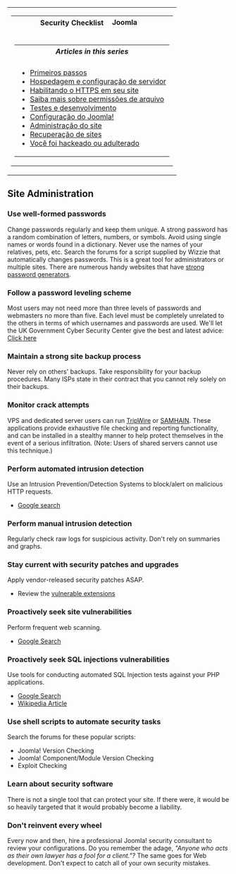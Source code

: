 <!-- Filename: Security_Checklist/Site_Administration / Display title: Lista de verificação de segurança/Administração de sites -->

<table class="navbox" data-cellspacing="0">

<tbody>
<tr class="odd">
<td><table class="nowraplinks navbox-inner" data-cellspacing="0">

<tbody>
<tr class="header">
<th colspan="2" class="navbox-title" scope="col">Security Checklist <img
src="https://docs.joomla.org/images/7/7b/Compat_icon_CMS.png"
decoding="async" data-file-width="87" data-file-height="17" width="87"
height="17" alt="Joomla CMS" /></th>
</tr>
&#10;<tr class="odd">
<td></td>
<td></td>
</tr>
<tr class="even">
<td colspan="2" class="navbox-abovebelow"></td>
</tr>
<tr class="odd">
<td></td>
<td></td>
</tr>
<tr class="even">
<td colspan="2" class="navbox-list navbox-odd"><table
class="nowraplinks navbox-subgroup" data-cellspacing="0">

<tbody>
<tr class="header">
<th colspan="2" class="navbox-title" scope="col"><em>Articles in this
series</em></th>
</tr>
&#10;<tr class="odd">
<td></td>
<td></td>
</tr>
<tr class="even">
<td colspan="2" class="navbox-list navbox-odd"><ul>
<li><a href="https://docs.joomla.org/Security_Checklist/Getting_Started"
title="Special:MyLanguage/Security Checklist/Getting Started">Primeiros
passos</a></li>
<li><a
href="https://docs.joomla.org/Security_Checklist/Hosting_and_Server_Setup"
title="Special:MyLanguage/Security Checklist/Hosting and Server Setup">Hospedagem
e configuração de servidor</a></li>
<li><a href="https://docs.joomla.org/Enabling_HTTPS_on_your_site"
title="Special:MyLanguage/Enabling HTTPS on your site">Habilitando o
HTTPS em seu site</a></li>
<li><a
href="https://docs.joomla.org/Security_Checklist/Where_can_you_learn_more_about_file_permissions%3F"
title="Special:MyLanguage/Security Checklist/Where can you learn more about file permissions?">Saiba
mais sobre permissões de arquivo</a></li>
<li><a
href="https://docs.joomla.org/Security_Checklist/Testing_and_Development"
title="Special:MyLanguage/Security Checklist/Testing and Development">Testes
e desenvolvimento</a></li>
<li><a href="https://docs.joomla.org/Security_Checklist/Joomla!_Setup"
title="Special:MyLanguage/Security Checklist/Joomla! Setup">Configuração
do Joomla!</a></li>
<li><a
href="https://docs.joomla.org/Security_Checklisthttps://docs.joomla.org/Security%20Checklist/Site%20Administration">Administração
do site</a></li>
<li><a
href="https://docs.joomla.org/Security_Checklisthttps://docs.joomla.org/Security%20Checklist/Site%20Recovery">Recuperação
de sites</a></li>
<li><a
href="https://docs.joomla.org/Security_Checklist/You_have_been_hacked_or_defaced"
title="Special:MyLanguage/Security Checklist/You have been hacked or defaced">Você
foi hackeado ou adulterado</a></li>
</ul></td>
</tr>
</tbody>
</table></td>
</tr>
</tbody>
</table></td>
</tr>
</tbody>
</table>

## Site Administration

### Use well-formed passwords

Change passwords regularly and keep them unique. A strong password has a
random combination of letters, numbers, or symbols. Avoid using single
names or words found in a dictionary. Never use the names of your
relatives, pets, etc. Search the forums for a script supplied by Wizzie
that automatically changes passwords. This is a great tool for
administrators or multiple sites. There are numerous handy websites that
have <a href="http://strongpasswordgenerator.com" class="external text"
target="_blank" rel="nofollow noreferrer noopener">strong password
generators</a>.

### Follow a password leveling scheme

Most users may not need more than three levels of passwords and
webmasters no more than five. Each level must be completely unrelated to
the others in terms of which usernames and passwords are used. We'll let
the UK Government Cyber Security Center give the best and latest advice:
<a
href="https://www.ncsc.gov.uk/blog-post/three-random-words-or-thinkrandom-0"
class="external text" target="_blank"
rel="nofollow noreferrer noopener">Click here</a>

### Maintain a strong site backup process

Never rely on others' backups. Take responsibility for your backup
procedures. Many ISPs state in their contract that you cannot rely
solely on their backups.

### Monitor crack attempts

VPS and dedicated server users can run
<a href="http://www.tripwire.com/" class="external text" target="_blank"
rel="nofollow noreferrer noopener">TripWire</a> or
<a href="http://la-samhna.de/samhain/" class="external text"
target="_blank" rel="nofollow noreferrer noopener">SAMHAIN</a>. These
applications provide exhaustive file checking and reporting
functionality, and can be installed in a stealthy manner to help protect
themselves in the event of a serious infiltration. (Note: Users of
shared servers cannot use this technique.)

### Perform automated intrusion detection

Use an Intrusion Prevention/Detection Systems to block/alert on
malicious HTTP requests.

- <a href="http://www.google.com/search?q=Intrusion+Prevention"
  class="external text" target="_blank"
  rel="nofollow noreferrer noopener">Google search</a>

### Perform manual intrusion detection

Regularly check raw logs for suspicious activity. Don't rely on
summaries and graphs.

### Stay current with security patches and upgrades

Apply vendor-released security patches ASAP.

- Review the
  <a href="https://vel.joomla.org/" class="external text" target="_blank"
  rel="noreferrer noopener">vulnerable extensions</a>

### Proactively seek site vulnerabilities

Perform frequent web scanning.

- <a href="http://www.google.com/search?q=%22web+scanning"
  class="external text" target="_blank"
  rel="nofollow noreferrer noopener">Google Search</a>

### Proactively seek SQL injections vulnerabilities

Use tools for conducting automated SQL Injection tests against your PHP
applications.

- <a href="http://www.google.com/search?q=%22SQL+Injection"
  class="external text" target="_blank"
  rel="nofollow noreferrer noopener">Google Search</a>
- <a href="http://en.wikipedia.org/wiki/SQL_injection"
  class="external text" target="_blank"
  rel="nofollow noreferrer noopener">Wikipedia Article</a>

### Use shell scripts to automate security tasks

Search the forums for these popular scripts:

- Joomla! Version Checking
- Joomla! Component/Module Version Checking
- Exploit Checking

### Learn about security software

There is not a single tool that can protect your site. If there were, it
would be so heavily targeted that it would probably become a liability.

### Don't reinvent every wheel

Every now and then, hire a professional Joomla! security consultant to
review your configurations. Do you remember the adage, *"Anyone who acts
as their own lawyer has a fool for a client."?* The same goes for Web
development. Don't expect to catch all of your own security mistakes.
